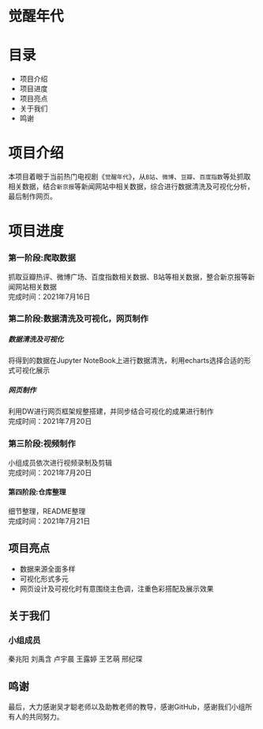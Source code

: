 # 觉醒年代
# 目录

* 项目介绍
* 项目进度
* 项目亮点
* 关于我们
* 鸣谢

# 项目介绍

本项目着眼于当前热门电视剧《`觉醒年代`》，从`B站`、`微博`、`豆瓣`、`百度指数`等处抓取相关数据，结合`新京报`等新闻网站中相关数据，综合进行数据清洗及可视化分析，最后制作网页。

# 项目进度

### 第一阶段:爬取数据
抓取豆瓣热评、微博广场、百度指数相关数据、B站等相关数据，整合新京报等新闻网站相关数据<br>
完成时间：2021年7月16日

### 第二阶段:数据清洗及可视化，网页制作
##### 数据清洗及可视化
将得到的数据在Jupyter NoteBook上进行数据清洗，利用echarts选择合适的形式可视化展示<br>
##### 网页制作
利用DW进行网页框架规整搭建，并同步结合可视化的成果进行制作<br>
完成时间：2021年7月20日

### 第三阶段:视频制作
小组成员依次进行视频录制及剪辑<br>
完成时间：2021年7月20日

#### 第四阶段:仓库整理
细节整理，README整理<br>
完成时间：2021年7月21日
## 项目亮点
* 数据来源全面多样<br>
* 可视化形式多元<br>
* 网页设计及可视化时有意围绕主色调，注重色彩搭配及展示效果<br>

## 关于我们
### 小组成员
秦兆阳 刘禹含 卢宇晨 王露婷 王艺萌 邢纪琛

## 鸣谢
最后，大力感谢吴才聪老师以及助教老师的教导，感谢GitHub，感谢我们小组所有人的共同努力。

